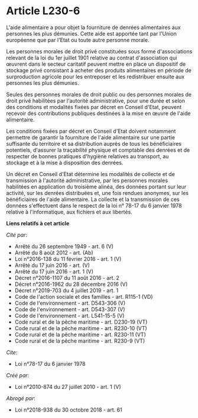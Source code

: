 # Article L230-6

L'aide alimentaire a pour objet la fourniture de denrées alimentaires aux personnes les plus démunies. Cette aide est
apportée tant par l'Union européenne que par l'Etat ou toute autre personne morale. 

Les personnes morales de droit privé constituées sous forme d'associations relevant de la loi du 1er juillet 1901 relative au
contrat d'association qui œuvrent dans le secteur caritatif peuvent mettre en place un dispositif de stockage privé
consistant à acheter des produits alimentaires en période de surproduction agricole pour les entreposer et les redistribuer
ensuite aux personnes les plus démunies. 

Seules des personnes morales de droit public ou des personnes morales de droit privé habilitées par l'autorité
administrative, pour une durée et selon des conditions et modalités fixées par décret en Conseil d'Etat, peuvent recevoir des
contributions publiques destinées à la mise en œuvre de l'aide alimentaire. 

Les conditions fixées par décret en Conseil d'Etat doivent notamment permettre de garantir la fourniture de l'aide
alimentaire sur une partie suffisante du territoire et sa distribution auprès de tous les bénéficiaires potentiels, d'assurer
la traçabilité physique et comptable des denrées et de respecter de bonnes pratiques d'hygiène relatives au transport, au
stockage et à la mise à disposition des denrées. 

Un décret en Conseil d'Etat détermine les modalités de collecte et de transmission à l'autorité administrative, par les
personnes morales habilitées en application du troisième alinéa, des données portant sur leur activité, sur les denrées
distribuées et, une fois rendues anonymes, sur les bénéficiaires de l'aide alimentaire. La collecte et la transmission de ces
données s'effectuent dans le respect de la loi n° 78-17 du 6 janvier 1978 relative à l'informatique, aux fichiers et aux
libertés.

**Liens relatifs à cet article**

_Cité par_:

  - Arrêté du 26 septembre 1949 - art. 6 (V)
  - Arrêté du 8 août 2012 - art. (Ab)
  - Loi n°2016-138 du 11 février 2016 - art. 1 (V)
  - Arrêté du 17 juin 2016 - art. (V)
  - Arrêté du 17 juin 2016 - art. 1 (V)
  - Décret n°2016-1107 du 11 août 2016 - art. 2
  - Décret n°2016-1962 du 28 décembre 2016 (V)
  - Décret n°2019-703 du 4 juillet 2019 - art. 1
  - Code de l'action sociale et des familles - art. R115-1 (VD)
  - Code de l'environnement - art. D543-306 (V)
  - Code de l'environnement - art. D543-307 (V)
  - Code de l'environnement - art. L541-15-5 (V)
  - Code rural et de la pêche maritime - art. D230-19 (VT)
  - Code rural et de la pêche maritime - art. R230-10 (VT)
  - Code rural et de la pêche maritime - art. R230-11 (VT)
  - Code rural et de la pêche maritime - art. R230-9 (VT)

_Cite_:

  - Loi n°78-17 du 6 janvier 1978

_Créé par_:

  - Loi n°2010-874 du 27 juillet 2010 - art. 1 (V)

_Abrogé par_:

  - Loi n°2018-938 du 30 octobre 2018 - art. 61

